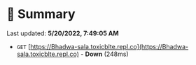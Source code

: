 # 📖 Summary
Last updated: **5/20/2022, 7:49:05 AM**

- `GET` [https://Bhadwa-sala.toxicblte.repl.co](https://Bhadwa-sala.toxicblte.repl.co) - **Down** (248ms)
